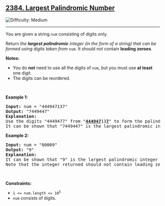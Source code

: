 <h2><a href="https://leetcode.com/problems/largest-palindromic-number">2384. Largest Palindromic Number</a></h2><img src='https://img.shields.io/badge/Difficulty-Medium-orange' alt='Difficulty: Medium' /><hr><p>You are given a string <code>num</code> consisting of digits only.</p>

<p>Return <em>the <strong>largest palindromic</strong> integer (in the form of a string) that can be formed using digits taken from </em><code>num</code>. It should not contain <strong>leading zeroes</strong>.</p>

<p><strong>Notes:</strong></p>

<ul>
	<li>You do <strong>not</strong> need to use all the digits of <code>num</code>, but you must use <strong>at least</strong> one digit.</li>
	<li>The digits can be reordered.</li>
</ul>

<p>&nbsp;</p>
<p><strong class="example">Example 1:</strong></p>

<pre>
<strong>Input:</strong> num = &quot;444947137&quot;
<strong>Output:</strong> &quot;7449447&quot;
<strong>Explanation:</strong> 
Use the digits &quot;4449477&quot; from &quot;<u><strong>44494</strong></u><u><strong>7</strong></u>13<u><strong>7</strong></u>&quot; to form the palindromic integer &quot;7449447&quot;.
It can be shown that &quot;7449447&quot; is the largest palindromic integer that can be formed.
</pre>

<p><strong class="example">Example 2:</strong></p>

<pre>
<strong>Input:</strong> num = &quot;00009&quot;
<strong>Output:</strong> &quot;9&quot;
<strong>Explanation:</strong> 
It can be shown that &quot;9&quot; is the largest palindromic integer that can be formed.
Note that the integer returned should not contain leading zeroes.
</pre>

<p>&nbsp;</p>
<p><strong>Constraints:</strong></p>

<ul>
	<li><code>1 &lt;= num.length &lt;= 10<sup>5</sup></code></li>
	<li><code>num</code> consists of digits.</li>
</ul>
</hr>